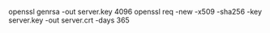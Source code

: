 openssl genrsa -out server.key 4096
openssl req -new -x509 -sha256 -key server.key -out server.crt -days 365